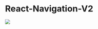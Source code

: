 # React-Navigation-V2

<img src="https://github.com/hankkuu/React-Native-Ex-Navigation-RNV2/tree/master/docs/react-navigation.mp4" />
